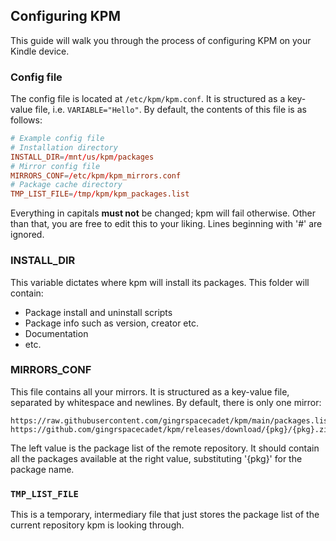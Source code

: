 ## Configuring KPM

This guide will walk you through the process of configuring KPM on your Kindle device.

### Config file
The config file is located at `/etc/kpm/kpm.conf`. It is structured as a key-value file, i.e. `VARIABLE="Hello"`. By default, the contents of this file is as follows:
```conf
# Example config file
# Installation directory
INSTALL_DIR=/mnt/us/kpm/packages
# Mirror config file
MIRRORS_CONF=/etc/kpm/kpm_mirrors.conf
# Package cache directory
TMP_LIST_FILE=/tmp/kpm/kpm_packages.list
```
Everything in capitals **must not** be changed; kpm will fail otherwise. Other than that, you are free to edit this to your liking. Lines beginning with '#' are ignored.

### INSTALL_DIR
This variable dictates where kpm will install its packages. This folder will contain:
+ Package install and uninstall scripts
+ Package info such as version, creator etc.
+ Documentation
+ etc.

### MIRRORS_CONF
This file contains all your mirrors. It is structured as a key-value file, separated by whitespace and newlines. By default, there is only one mirror:
```
https://raw.githubusercontent.com/gingrspacecadet/kpm/main/packages.list https://github.com/gingrspacecadet/kpm/releases/download/{pkg}/{pkg}.zip
```
The left value is the package list of the remote repository. It should contain all the packages available at the right value, substituting '{pkg}' for the package name. 

### `TMP_LIST_FILE`
This is a temporary, intermediary file that just stores the package list of the current repository kpm is looking through.